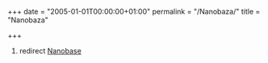 +++
date = "2005-01-01T00:00:00+01:00"
permalink = "/Nanobaza/"
title = "Nanobaza"

+++

1.  redirect [Nanobase](/atopedia/Nanobase "wikilink")

